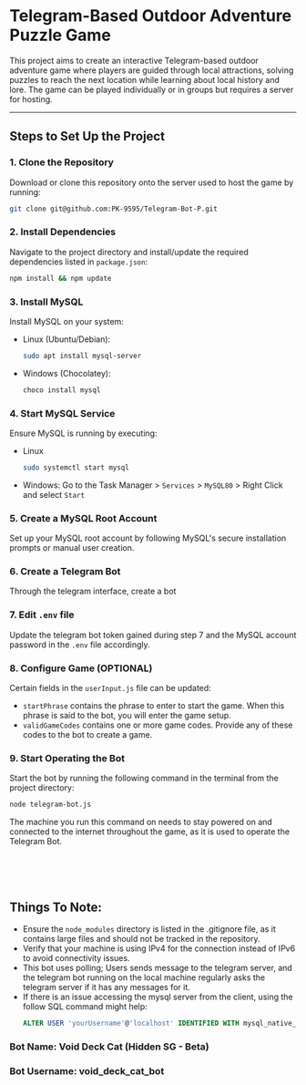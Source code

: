 # Telegram-Based Outdoor Adventure Puzzle Game

This project aims to create an interactive Telegram-based outdoor adventure game where players are guided through local attractions, solving puzzles to reach the next location while learning about local history and lore. The game can be played individually or in groups but requires a server for hosting.

---

## Steps to Set Up the Project

### 1. Clone the Repository
Download or clone this repository onto the server used to host the game by running:

```bash
git clone git@github.com:PK-9595/Telegram-Bot-P.git
```

### 2. Install Dependencies
Navigate to the project directory and install/update the required dependencies listed in `package.json`:
```bash
npm install && npm update
```

### 3. Install MySQL
Install MySQL on your system:
- Linux (Ubuntu/Debian):
  ```bash
  sudo apt install mysql-server
  ```
- Windows (Chocolatey):
  ```bash
  choco install mysql
  ```

### 4. Start MySQL Service
Ensure MySQL is running by executing:
- Linux
  ```bash
  sudo systemctl start mysql
  ```
- Windows:
  Go to the Task Manager > `Services` > `MySQL80` > Right Click and select `Start`

### 5. Create a MySQL Root Account
Set up your MySQL root account by following MySQL's secure installation prompts or manual user creation.

### 6. Create a Telegram Bot
Through the telegram interface, create a bot

### 7. Edit `.env` file
Update the telegram bot token gained during step 7 and the MySQL account password in the `.env` file accordingly.

### 8. Configure Game (OPTIONAL)
Certain fields in the `userInput.js` file can be updated:
- `startPhrase` contains the phrase to enter to start the game. When this phrase is said to the bot, you will enter the game setup.
- `validGameCodes` contains one or more game codes. Provide any of these codes to the bot to create a game.

### 9. Start Operating the Bot
Start the bot by running the following command in the terminal from the project directory:
```bash
node telegram-bot.js
```
The machine you run this command on needs to stay powered on and connected to the internet throughout the game, as it is used to operate the Telegram Bot.

<br><br><br>

## Things To Note:
- Ensure the `node_modules` directory is listed in the .gitignore file, as it contains large files and should not be tracked in the repository.
- Verify that your machine is using IPv4 for the connection instead of IPv6 to avoid connectivity issues.
- This bot uses polling; Users sends message to the telegram server, and the telegram bot running on the local machine regularly asks the telegram server if it has any messages for it.
- If there is an issue accessing the mysql server from the client, using the follow SQL command might help:
  ```sql
  ALTER USER 'yourUsername'@'localhost' IDENTIFIED WITH mysql_native_password BY 'yourPassword'; FLUSH PRIVILEGES;
    ```




### Bot Name: Void Deck Cat (Hidden SG - Beta)
### Bot Username: void_deck_cat_bot
